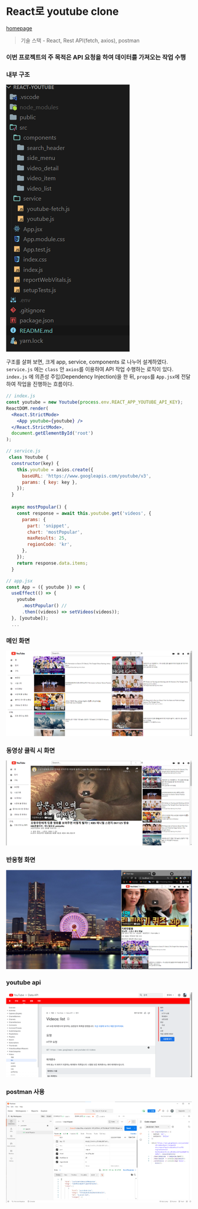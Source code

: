 # React로 youtube clone

[homepage](https://wonlee6.github.io/youtube/)

> 기술 스택 - React, Rest API(fetch, axios), postman

### 이번 프로젝트의 주 목적은 **API 요청을 하여 데이터를 가져오는 작업 수행**

### 내부 구조

![react](/images/1.png)

구조를 살펴 보면, 크게 app, service, components 로 나누어 설계하였다.
`service.js` 에는 `class` 안 `axios`를 이용하여 API 작업 수행하는 로직이 있다. `index.js` 에 의존성 주입(Dependency Injection)을 한 뒤, `props`를 `App.jsx`에 전달하여 작업을 진행하는 흐름이다.

```jsx
// index.js
const youtube = new Youtube(process.env.REACT_APP_YOUTUBE_API_KEY);
ReactDOM.render(
  <React.StrictMode>
    <App youtube={youtube} />
  </React.StrictMode>,
  document.getElementById('root')
);
```

```js
// service.js
 class Youtube {
  constructor(key) {
    this.youtube = axios.create({
      baseURL: 'https://www.googleapis.com/youtube/v3',
      params: { key: key },
    });
  }

  async mostPopular() {
    const response = await this.youtube.get('videos', {
      params: {
        part: 'snippet',
        chart: 'mostPopular',
        maxResults: 25,
        regionCode: 'kr',
      },
    });
    return response.data.items;
  }
```

```jsx
// app.jsx
const App = ({ youtube }) => {
  useEffect(() => {
    youtube
      .mostPopular() //
      .then((videos) => setVideos(videos));
  }, [youtube]);
  ...
```

### 메인 화면

![react](/images/2.png)

### 동영상 클릭 시 화면

![react](/images/3.png)

### 반응형 화면

![react](/images/5.png)

### youtube api

![youtube](/images/6.png)

### postman 사용

![postman](/images/7.png)
